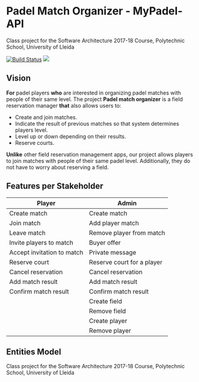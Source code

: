 # Padel Match Organizer - MyPadel-API

Class project for the Software Architecture 2017-18 Course, Polytechnic School, University of Lleida

[![Build Status](https://travis-ci.org/UdL-EPS-SoftArch/mypadel-api.svg?branch=master)](https://travis-ci.org/UdL-EPS-SoftArch/mypadel-api/branches) 
<a href="https://zenhub.com"><img src="https://cdn.rawgit.com/ZenHubIO/support/master/zenhub-badge.svg"></a>

## Vision

**For** padel players **who** are interested in organizing padel matches with people of their same level.
The project **Padel match organizer** is a field reservation manager **that** also allows users to:

 * Create and join matches.
 * Indicate the result of previous matches so that system determines players level.
 * Level up or down depending on their results.
 * Reserve courts. 


**Unlike** other field reservation management apps, our project allows players to join matches with people 
of their same padel level. Additionally, they do not have to worry about reserving a field.


## Features per Stakeholder

| Player                        | Admin                        |
| ------------------------------| ------------------------------|
| Create match                  | Create match                  |
| Join match                    | Add player match              |
| Leave match                   | Remove player from match      |
| Invite players to match       | Buyer offer                   |
| Accept invitation to match    | Private message               |
| Reserve court                 | Reserve court for a player    |
| Cancel reservation            | Cancel reservation            |
| Add match result              | Add match result              |
| Confirm match result          | Confirm match result          |
|                               | Create field                  |
|                               | Remove field                  |
|                               | Create player                 |
|                               | Remove player                 |

## Entities Model


Class project for the Software Architecture 2017-18 Course, Polytechnic School, University of Lleida

